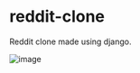 # reddit-clone
Reddit clone made using django.

![image](https://github.com/Miralhas/poll-app/assets/89564433/4bcfe6ee-ff75-4fd9-ab8f-9601cdad502c)